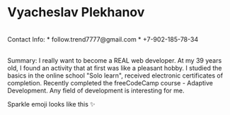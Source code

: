# Vyacheslav Plekhanov
<br>
Contact Info:
* follow.trend7777@gmail.com
* +7-902-185-78-34
<br>
<br>


Summary:
I really want to become a REAL web developer. At my 39 years old, I found an activity that at first was like a pleasant hobby.
I studied the basics in the online school "Solo learn", received electronic certificates of completion.
Recently completed the freeCodeCamp course - Adaptive Development.
Any field of development is interesting for me.
<br>

Sparkle emoji looks like this :sparkles:

